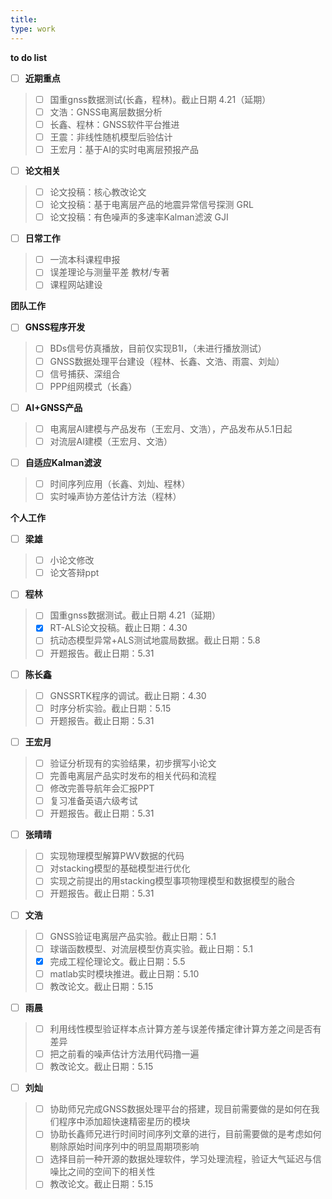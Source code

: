```yaml
---
title: 
type: work
---
```


**to do list** 
- [ ] **近期重点**
>   - [ ] 国重gnss数据测试(长鑫，程林)。截止日期 4.21（延期）
>   - [ ] 文浩：GNSS电离层数据分析
>   - [ ] 长鑫、程林：GNSS软件平台推进
>   - [ ] 王震：非线性随机模型后验估计
>   - [ ] 王宏月：基于AI的实时电离层预报产品
- [ ] **论文相关**  
>   - [ ] 论文投稿：核心教改论文
>   - [ ] 论文投稿：基于电离层产品的地震异常信号探测 GRL
>   - [ ] 论文投稿：有色噪声的多速率Kalman滤波 GJI
- [ ] **日常工作**
>   - [ ] 一流本科课程申报
>   - [ ] 误差理论与测量平差 教材/专著
>   - [ ] 课程网站建设

**团队工作**
- [ ] **GNSS程序开发**
>   - [ ] BDs信号仿真播放，目前仅实现B1I，（未进行播放测试）
>   - [ ] GNSS数据处理平台建设（程林、长鑫、文浩、雨震、刘灿）
>   - [ ] 信号捕获、深组合
>   - [ ] PPP组网模式（长鑫）
- [ ] **AI+GNSS产品**
>   - [ ] 电离层AI建模与产品发布（王宏月、文浩），产品发布从5.1日起
>   - [ ] 对流层AI建模（王宏月、文浩）
- [ ] **自适应Kalman滤波**
>   - [ ] 时间序列应用（长鑫、刘灿、程林）
>   - [ ] 实时噪声协方差估计方法（程林）


**个人工作**
- [ ] **梁雄**
>   - [ ] 小论文修改
>   - [ ] 论文答辩ppt
- [ ] **程林**
>   - [ ] 国重gnss数据测试。截止日期 4.21（延期）
>   - [x] RT-ALS论文投稿。截止日期：4.30
>   - [ ] 抗动态模型异常+ALS测试地震局数据。截止日期：5.8
>   - [ ] 开题报告。截止日期：5.31
- [ ] **陈长鑫**  
>   - [ ] GNSSRTK程序的调试。截止日期：4.30
>   - [ ] 时序分析实验。截止日期：5.15
>   - [ ] 开题报告。截止日期：5.31
- [ ] **王宏月**
>   - [ ] 验证分析现有的实验结果，初步撰写小论文
>   - [ ] 完善电离层产品实时发布的相关代码和流程
>   - [ ] 修改完善导航年会汇报PPT
>   - [ ] 复习准备英语六级考试
>   - [ ] 开题报告。截止日期：5.31
- [ ] **张晴晴**
>   - [ ] 实现物理模型解算PWV数据的代码
>   - [ ] 对stacking模型的基础模型进行优化
>   - [ ] 实现之前提出的用stacking模型事项物理模型和数据模型的融合
>   - [ ] 开题报告。截止日期：5.31
- [ ] **文浩**
>   - [ ] GNSS验证电离层产品实验。截止日期：5.1
>   - [ ] 球谐函数模型、对流层模型仿真实验。截止日期：5.1
>   - [x] 完成工程伦理论文。截止日期：5.5
>   - [ ] matlab实时模块推进。截止日期：5.10
>   - [ ] 教改论文。截止日期：5.15
- [ ] **雨晨**
>   - [ ] 利用线性模型验证样本点计算方差与误差传播定律计算方差之间是否有差异
>   - [ ] 把之前看的噪声估计方法用代码撸一遍
>   - [ ] 教改论文。截止日期：5.15
- [ ] **刘灿**
>   - [ ] 协助师兄完成GNSS数据处理平台的搭建，现目前需要做的是如何在我们程序中添加超快速精密星历的模块
>   - [ ] 协助长鑫师兄进行时间时间序列文章的进行，目前需要做的是考虑如何剔除原始时间序列中的明显周期项影响
>   - [ ] 选择目前一种开源的数据处理软件，学习处理流程，验证大气延迟与信噪比之间的空间下的相关性
>   - [ ] 教改论文。截止日期：5.15

